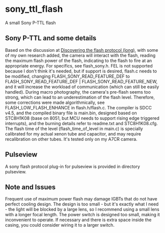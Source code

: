 # sony_ttl_flash

A small Sony P-TTL flash

## Sony P-TTL and some details

Based on the discussion at [Discovering the flash protocol (long)](https://www.dyxum.com/dforum/topic8297.html), with some of my own research added, the camera will interact with the flash, reading the maximum flash power of the flash, indicating to the flash to fire at an appropriate energy. For specifics, see flash_sony.h.
FEL is not supported because I don't think it's needed, but if support is desired, flash.c needs to be modified, changing FLASH_SONY_READ_FEATURE_DEF to FLASH_SONY_READ_FEATURE_DEF | FLASH_SONY_READ_FEATURE_NEW, and it will increase the workload of communication (which can still be easily handled).
During macro photography, the camera's pre-flash seems too strong, which can lead to an underestimation of the flash level. Therefore, some corrections were made algorithmically, see FLASH_LOW_FLASH_ENHANCE in flash.h/flash.c.
The compiler is SDCC v4.5, and the compiled binary file is main.bin, designed based on STC8H1K08 (base on 8051, but MCU needs to support rising edge triggered interrupts), and the burning details refer to readme.txt and STC8H1K08.cfg.
The flash time of the level (flash_time_of_level in main.c) is specially calibrated for my actual xenon tube and capacitor, and may require recalibration on other tubes.
It's tested only on my A7CR camera.

## Pulseview

A sony flash protocol plug-in for pulseview is provided in directory pulseview. 

## Note and Issues

Frequent use of maximum power flash may damage IGBTs that do not have perfect cooling design.
The design is too small - but it's exactly what I need - the light will be blocked by a large lens, so I recommend using a small lens with a longer focal length.
The power switch is designed too small, making it inconvenient to operate. If necessary and there is extra space inside the casing, you could consider wiring it to a larger switch.